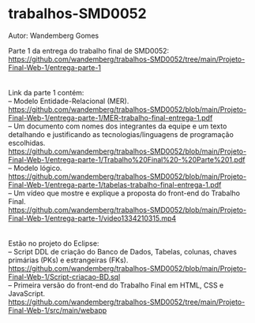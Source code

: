 # trabalhos-SMD0052
Autor: Wandemberg Gomes

Parte 1 da entrega do trabalho final de SMD0052: <br>
https://github.com/wandemberg/trabalhos-SMD0052/tree/main/Projeto-Final-Web-1/entrega-parte-1 <br>
<br><br>
Link da parte 1 contém: <br>
– Modelo Entidade-Relacional (MER). <br>
https://github.com/wandemberg/trabalhos-SMD0052/blob/main/Projeto-Final-Web-1/entrega-parte-1/MER-trabalho-final-entrega-1.pdf <br>
– Um documento com nomes dos integrantes da equipe e um texto detalhando e justificando as tecnologias/linguagens de programação escolhidas. <br>
https://github.com/wandemberg/trabalhos-SMD0052/blob/main/Projeto-Final-Web-1/entrega-parte-1/Trabalho%20Final%20-%20Parte%201.pdf <br>
– Modelo lógico. <br>
https://github.com/wandemberg/trabalhos-SMD0052/blob/main/Projeto-Final-Web-1/entrega-parte-1/tabelas-trabalho-final-entrega-1.pdf <br>
– Um vídeo que mostre e explique a proposta do front-end do Trabalho Final. <br>
https://github.com/wandemberg/trabalhos-SMD0052/blob/main/Projeto-Final-Web-1/entrega-parte-1/video1334210315.mp4 <br>
<br><br>
Estão no projeto do Eclipse: <br>
– Script DDL de criação do Banco de Dados, Tabelas, colunas, chaves primárias (PKs) e estrangeiras (FKs). <br>
https://github.com/wandemberg/trabalhos-SMD0052/blob/main/Projeto-Final-Web-1/Script-criacao-BD.sql <br>
– Primeira versão do front-end do Trabalho Final em HTML, CSS e JavaScript. <br>
https://github.com/wandemberg/trabalhos-SMD0052/tree/main/Projeto-Final-Web-1/src/main/webapp <br>
